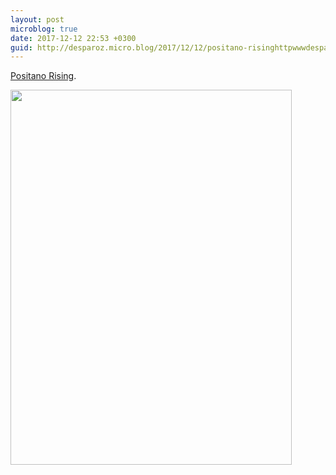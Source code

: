 ```yaml
---
layout: post
microblog: true
date: 2017-12-12 22:53 +0300
guid: http://desparoz.micro.blog/2017/12/12/positano-risinghttpwwwdesparozcompositanorising.html
---
```

[Positano Rising](http://www.desparoz.com/2017/12/13/positano-rising/).

<img src="http://desparoz.me/uploads/2017/1f3521eea1.jpg" width="450" height="600" />
